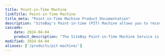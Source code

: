 ```yaml
---
title: Point-in-Time Machine
linkTitle: Point-in-Time Machine
title_meta: "Point-in-Time Machine Product Documentation"
description: "SiteBay's Point-in-time (PIT) Machine allows you to recover your site or individual files from against accidental deletions or misconfigurations."
cascade:
    date: 2024-04-04
    product_description: "The SiteBay Point-in-Time Machine Service is a feature included on all plans that automatically backs up your files and database every minute. Your site's wp-content and database can be recovered in a snap."
modified: 2024-04-04
aliases: ['/products/pit-machine/']
---
```

